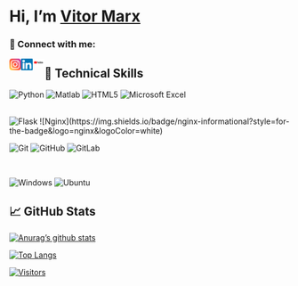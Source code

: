 # Hi, I’m <a href="https://www.instagram.com/vitormarx.s/">Vitor Marx</a>

### 🤝 Connect with me:
<a href="https://www.instagram.com/vitormarx.s/"><img align="left" src="https://raw.githubusercontent.com/vitormarx/vitormarx/main/images/instagram.svg" alt="icon | Instagram" width="21px"/></a>

<a href="https://www.linkedin.com/in/vitor-marx-melo-silva-582b16189/"><img align="left" src="https://raw.githubusercontent.com/vitormarx/vitormarx/main/images/linkedin.svg" alt="icon | LinkedIn" width="21px"/></a>

<a href="https://www.youtube.com/channel/UCK5rOPhjIlTy0bRYSlTOwDg/videos"><img align="left" src="https://raw.githubusercontent.com/vitormarx/vitormarx/main/images/YouTube-Logo.wine.svg" alt="icon | YouTube" width="21px"/></a>

## 💼 Technical Skills

![Python](https://img.shields.io/badge/python-informational?style=for-the-badge&logo=python&logoColor=ffdd54)
![Matlab](https://img.shields.io/badge/matlab-informational?style=for-the-badge&logo=octave&logoColor=fcd683)
![HTML5](https://img.shields.io/badge/html5-informational?style=for-the-badge&logo=html5&logoColor=white)
![Microsoft Excel](https://img.shields.io/badge/Microsoft_Excel-informational?style=for-the-badge&logo=microsoft-excel&logoColor=white)

</br>

<img alt="Flask" src="https://img.shields.io/badge/flask-%23000.svg?style=for-the-badge&logo=flask&logoColor=white"/>
![Nginx](https://img.shields.io/badge/nginx-informational?style=for-the-badge&logo=nginx&logoColor=white)

</br>

![Git](https://img.shields.io/badge/Tools-Git-informational?style=flat&logo=Git&color=F05032)
![GitHub](https://img.shields.io/badge/Tools-GitHub-informational?style=flat&logo=GitHub&color=181717)
![GitLab](https://img.shields.io/badge/Tools-GitLab-informational?style=flat&logo=GitLab&color="orange")

</br>

![Windows](https://img.shields.io/badge/Windows-informational?style=for-the-badge&logo=windows&logoColor=white)
![Ubuntu](https://img.shields.io/badge/Ubuntu-informational?style=for-the-badge&logo=ubuntu&logoColor=white)

## 📈 GitHub Stats 

[![Anurag’s github stats](https://github-readme-stats.vercel.app/api?username=vitormarx)](https://github.com/vitormarx)

[![Top Langs](https://github-readme-stats.vercel.app/api/top-langs/?username=vitormarx&layout=compact)](https://github.com/vitormarx)

[![Visitors](https://visitor-badge.glitch.me/badge?page_id=vitormarx.vitormarx)](https://www.vitormarx.dev/)
<!---
vitormarx/vitormarx is a ✨ special ✨ repository because its `README.md` (this file) appears on your GitHub profile.
You can click the Preview link to take a look at your changes.
--->
